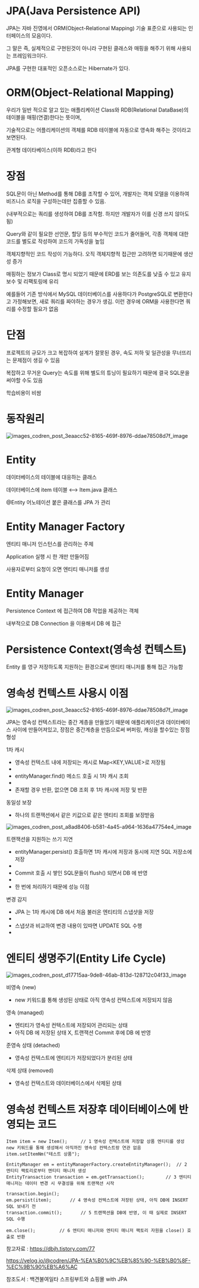 JPA(Java Persistence API)
====

JPA는 자바 진영에서 ORM(Object-Relational Mapping) 기술 표준으로 사용되는 인터페이스의 모음이다. 

그 말은 즉, 실제적으로 구현된것이 아니라 구현된 클래스와 매핑을 해주기 위해 사용되는 프레임워크이다. 

JPA를 구현한 대표적인 오픈소스로는 Hibernate가 있다.

ORM(Object-Relational Mapping)
===

우리가 일반 적으로 알고 있는 애플리케이션 Class와 RDB(Relational DataBase)의 테이블을 매핑(연결)한다는 뜻이며, 

기술적으로는 어플리케이션의 객체를 RDB 테이블에 자동으로 영속화 해주는 것이라고 보면된다.

관계형 데이타베이스(이하 RDB)라고 한다 


장점
==
SQL문이 아닌 Method를 통해 DB를 조작할 수 있어, 개발자는 객체 모델을 이용하여 비즈니스 로직을 구성하는데만 집중할 수 있음.

(내부적으로는 쿼리를 생성하여 DB를 조작함. 하지만 개발자가 이를 신경 쓰지 않아도됨)

Query와 같이 필요한 선언문, 할당 등의 부수적인 코드가 줄어들어, 각종 객체에 대한 코드를 별도로 작성하여 코드의 가독성을 높임

객체지향적인 코드 작성이 가능하다. 오직 객체지향적 접근만 고려하면 되기때문에 생산성 증가

매핑하는 정보가 Class로 명시 되었기 때문에 ERD를 보는 의존도를 낮출 수 있고 유지보수 및 리팩토링에 유리

예를들어 기존 방식에서 MySQL 데이터베이스를 사용하다가 PostgreSQL로 변환한다고 가정해보면, 새로 쿼리를 짜야하는 경우가 생김. 이런 경우에 ORM을 사용한다면 쿼리를 수정할 필요가 없음



단점
==
프로젝트의 규모가 크고 복잡하여 설계가 잘못된 경우, 속도 저하 및 일관성을 무너뜨리는 문제점이 생길 수 있음

복잡하고 무거운 Query는 속도를 위해 별도의 튜닝이 필요하기 때문에 결국 SQL문을 써야할 수도 있음

학습비용이 비쌈


동작원리
===
![images_codren_post_3eaacc52-8165-469f-8976-ddae78508d7f_image](https://user-images.githubusercontent.com/100178951/199136188-3b2f498c-15df-4a2f-abe1-43ea2430ae75.png)

Entity
==
데이터베이스의 테이블에 대응하는 클래스

데이터베이스에 item 테이블 ⟷ Item.java 클래스

@Entity 어노테이션 붙은 클래스를 JPA 가 관리


Entity Manager Factory
==

엔티티 매니저 인스턴스를 관리하는 주체

Application 실행 시 한 개만 만들어짐

사용자로부터 요청이 오면 엔티티 매니저를 생성

Entity Manager
==

Persistence Context 에 접근하여 DB 작업을 제공하는 객체

내부적으로 DB Connection 을 이용해서 DB 에 접근

Persistence Context(영속성 컨텍스트)
===

Entity 를 영구 저장하도록 지원하는 환경으로써 엔티티 매니저를 통해 접근 가능함

영속성 컨텍스트 사용시 이점
==
![images_codren_post_3eaacc52-8165-469f-8976-ddae78508d7f_image](https://user-images.githubusercontent.com/100178951/199139240-1b74276e-37db-4fec-8942-7870fa58362d.png)

JPA는 영속성 컨텍스트라는 중간 계층을 만들었기 때문에 애플리케이션과 데이터베이스 사이에 만들어져있고, 장점은 중간계층을 만듬으로써 버퍼링, 캐싱을 할수있는 장점 형성

1차 캐시

- 영속성 컨텍스트 내에 저장되는 캐시로 Map<KEY,VALUE>로 저장됨
- 
- entityManager.find() 메소드 호출 시 1차 캐시 조회
- 
- 존재할 경우 반환, 없으면 DB 조회 후 1차 캐시에 저장 및 반환


동일성 보장
- 하나의 트랜잭션에서 같은 키값으로 같은 엔티티 조회를 보장받음

![images_codren_post_a8ad8406-b581-4a45-a964-1636a47754e4_image](https://user-images.githubusercontent.com/100178951/199139429-b75ae157-d084-4a66-9894-e0cbef18d016.png)

트랜잭션을 지원하는 쓰기 지연
- entityManager.persist() 호출하면 1차 캐시에 저장과 동시에 지연 SQL 저장소에 저장
- 
- Commit 호출 시 쌓인 SQL문들이 flush() 되면서 DB 에 반영
- 
- 한 번에 처리하기 때문에 성능 이점

변경 감지
- JPA 는 1차 캐시에 DB 에서 처음 불러온 엔티티의 스냅샷을 저장
- 
- 스냅샷과 비교하여 변경 내용이 있따면 UPDATE SQL 수행
- 

엔티티 생명주기(Entity Life Cycle)
==
![images_codren_post_d17715aa-9de8-46ab-813d-128712c04f33_image](https://user-images.githubusercontent.com/100178951/199139119-0828aa6d-db5b-4a5c-bba8-43032799314a.png)


비영속 (new)
- new 키워드를 통해 생성된 상태로 아직 영속성 컨텍스트에 저장되지 않음

영속 (managed)
- 엔티티가 영속성 컨텍스트에 저장되어 관리되는 상태
- 아직 DB 에 저장된 상태 X, 트랜잭션 Commit 후에 DB 에 반영

준영속 상태 (detached)
- 영속성 컨텍스트에 엔티티가 저장되었다가 분리된 상태

삭제 상태 (removed)
- 영속성 컨텍스트와 데이터베이스에서 삭제된 상태

영속성 컨텍스트 저장후 데이터베이스에 반영되는 코드
===
    Item item = new Item();		// 1 영속성 컨텍스트에 저장할 상품 엔티티를 생성 new 키워드를 통해 생성해서 아직까진 영속성 컨텍스트랑 연관 없음
    item.setItemNm("테스트 상품");	

    EntityManager em = entityManagerFactory.createEntityManager();	// 2 엔티티 팩토리로부터 엔티티 매니저 생성
    EntityTransaction transaction = em.getTransaction();		// 3 엔티티매니저는 데이터 변경 시 무결성을 위해 트랜잭션 시작
	
    transaction.begin();		
    em.persist(item);		// 4 영속성 컨텍스트에 저장된 상태, 아직 DB에 INSERT SQL 보내기 전
    transaction.commit();		// 5 트랜잭션을 DB에 반영, 이 때 실제로 INSERT SQL 수행

    em.close();			// 6 엔티티 매니저와 엔티티 매니저 팩토리 자원을 close() 호출로 반환


참고자료 : https://dbjh.tistory.com/77  

https://velog.io/@codren/JPA-%EA%B0%9C%EB%85%90-%EB%B0%8F-%EC%9B%90%EB%A6%AC

참조도서 : 백견불여일타 스프링부트와 쇼핑몰  with JPA
